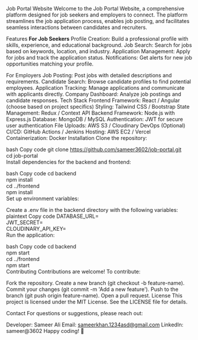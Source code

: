 Job Portal Website
Welcome to the Job Portal Website, a comprehensive platform designed for job seekers and employers to connect.
The platform streamlines the job application process, enables job posting, and facilitates seamless interactions between candidates and recruiters.

Features
<b>For Job Seekers</b>
Profile Creation: Build a professional profile with skills, experience, and educational background.
Job Search: Search for jobs based on keywords, location, and industry.
Application Management: Apply for jobs and track the application status.
Notifications: Get alerts for new job opportunities matching your profile.

For Employers
Job Posting: Post jobs with detailed descriptions and requirements.
Candidate Search: Browse candidate profiles to find potential employees.
Application Tracking: Manage applications and communicate with applicants directly.
Company Dashboard: Analyze job postings and candidate responses.
Tech Stack
Frontend
Framework: React / Angular (choose based on project specifics)
Styling: Tailwind CSS / Bootstrap
State Management: Redux / Context API
Backend
Framework: Node.js with Express.js
Database: MongoDB / MySQL
Authentication: JWT for secure user authentication
File Uploads: AWS S3 / Cloudinary
DevOps (Optional)
CI/CD: GitHub Actions / Jenkins
Hosting: AWS EC2 / Vercel
Containerization: Docker
Installation
Clone the repository:

bash
Copy code
git clone https://github.com/sameer3602/job-portal.git  
cd job-portal  
Install dependencies for the backend and frontend:

bash
Copy code
cd backend  
npm install  
cd ../frontend  
npm install  
Set up environment variables:

Create a .env file in the backend directory with the following variables:
plaintext
Copy code
DATABASE_URL=<your-database-url>  
JWT_SECRET=<your-jwt-secret>  
CLOUDINARY_API_KEY=<optional for image uploads>  
Run the application:

bash
Copy code
cd backend  
npm start  
cd ../frontend  
npm start  
Contributing
Contributions are welcome! To contribute:

Fork the repository.
Create a new branch (git checkout -b feature-name).
Commit your changes (git commit -m 'Add a new feature').
Push to the branch (git push origin feature-name).
Open a pull request.
License
This project is licensed under the MIT License. See the LICENSE file for details.

Contact
For questions or suggestions, please reach out:

Developer: Sameer Ali
Email: sameerkhan.1234asd@gmail.com
LinkedIn: sameer@3602
Happy coding! 🚀
